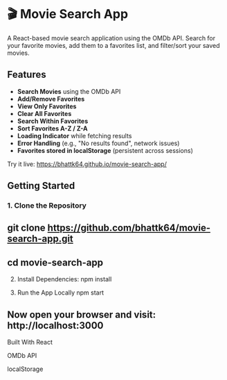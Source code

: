 # 🎬 Movie Search App

A React-based movie search application using the OMDb API. Search for your favorite movies, add them to a favorites list, and filter/sort your saved movies.

##  Features

-  **Search Movies** using the OMDb API
-  **Add/Remove Favorites**
-  **View Only Favorites**
-  **Clear All Favorites**
-  **Search Within Favorites**
-  **Sort Favorites A-Z / Z-A**
-  **Loading Indicator** while fetching results
-  **Error Handling** (e.g., "No results found", network issues)
-  **Favorites stored in localStorage** (persistent across sessions)



Try it live: https://bhattk64.github.io/movie-search-app/



##  Getting Started

### 1. Clone the Repository


## git clone https://github.com/bhattk64/movie-search-app.git
## cd movie-search-app

2. Install Dependencies:
npm install

3. Run the App Locally
npm start
## Now open your browser and visit: http://localhost:3000

Built With
React

OMDb API

localStorage